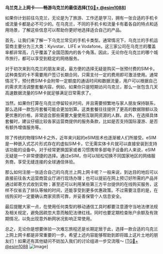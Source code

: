**乌兰克上上网卡——畅游乌克兰的最佳选择[[TG💪+ @esim1088](https://t.me/s/esim1088)]**

如果你计划前往乌克兰，无论是为了旅游、工作还是学习，拥有一张合适的手机卡或流量卡都是必不可少的。在乌克兰，不同的手机卡和流量卡有着各自的特点和适用场景，了解这些信息可以帮助你更好地选择适合自己的产品。

首先，让我们来了解一下乌克兰常见的手机卡类型。通常情况下，乌克兰的手机运营商主要分为三大类：Kyivstar、LIFE и Vodafone。这三家公司在乌克兰的覆盖率都非常高，几乎覆盖了全国范围内的各个角落。因此，无论你在乌克兰的哪个城市旅行，都可以享受到稳定的网络服务。

对于初次来到乌克兰的朋友来说，最方便的选择无疑是购买一张预付费的SIM卡。这种类型的卡不需要用户签订长期合同，只需支付一定的费用即可激活使用。通常情况下，预付费SIM卡会附带一定额度的通话时间和数据流量，用户可以根据自己的需求灵活调整套餐内容。例如，如果你只是短期访问乌克兰，那么一张包含几天高速数据流量的SIM卡就足够满足日常需求了。

当然，如果你打算在乌克兰停留较长时间，并且需要频繁地与家人朋友保持联系，那么选择一款包月套餐可能会更加划算。这类套餐往往提供了更高的数据限额以及更优惠的价格，非常适合那些需要大量使用互联网资源的人群。此外，在选择具体套餐时，建议仔细比较各家运营商提供的服务条款，比如是否支持国际漫游、是否有额外增值服务等。

除了传统的物理SIM卡之外，近年来兴起的eSIM技术也逐渐被人们所接受。eSIM是一种嵌入式芯片形式存在的虚拟SIM卡，它无需实体卡片就可以直接安装到支持该功能的设备中。对于经常更换国家或者习惯携带多部电子设备的人来说，eSIM无疑是一个非常便捷的选择。通过eSIM，你可以轻松切换不同国家地区的网络服务商，享受无缝连接的全球通信体验。

那么如何注册一张适合自己的乌克兰上网上网卡呢？一般来说，到达目的地后可以直接前往各大运营商营业厅进行现场办理；也可以提前在网上预订好所需的产品并通过邮寄方式收到实物；甚至还可以利用某些第三方平台提供的在线购买服务，这样不仅省去了排队等候的时间，还能享受到更多优惠政策。不过需要注意的是，在线购买时一定要确认商家资质可靠，并妥善保管个人信息安全。

最后提醒大家一点，在使用任何类型的移动通信工具时都要注意遵守当地法律法规及相关规定，避免因疏忽大意而触犯法律红线。同时也要定期检查账户余额及有效期情况，以免出现意外断网状况影响正常使用。

总之，无论你是想要体验一次难忘旅程还是长期定居于此，选择一款合适的乌克兰上网上网卡都是非常重要的一步。希望上述内容能够帮助到即将踏上这片土地的朋友们！如果还有其他疑问不妨加入我们的讨论组进一步交流哦～ [[TG💪+ @esim1088](https://t.me/s/esim1088) ![Image](https://i.postimg.cc/4NQfJmqS/Snipaste-2025-05-13-00-14-12.png)]